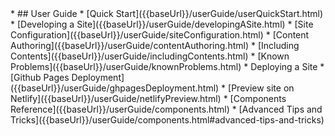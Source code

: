 <navigation class="website-content">
* ## User Guide
* [Quick Start]({{baseUrl}}/userGuide/userQuickStart.html)
* [Developing a Site]({{baseUrl}}/userGuide/developingASite.html)
  * [Site Configuration]({{baseUrl}}/userGuide/siteConfiguration.html)
* [Content Authoring]({{baseUrl}}/userGuide/contentAuthoring.html)
  * [Including Contents]({{baseUrl}}/userGuide/includingContents.html)
  * [Known Problems]({{baseUrl}}/userGuide/knownProblems.html)
* Deploying a Site
  * [Github Pages Deployment]({{baseUrl}}/userGuide/ghpagesDeployment.html)
  * [Preview site on Netlify]({{baseUrl}}/userGuide/netlifyPreview.html)
* [Components Reference]({{baseUrl}}/userGuide/components.html)
  * [Advanced Tips and Tricks]({{baseUrl}}/userGuide/components.html#advanced-tips-and-tricks)
</navigation>

